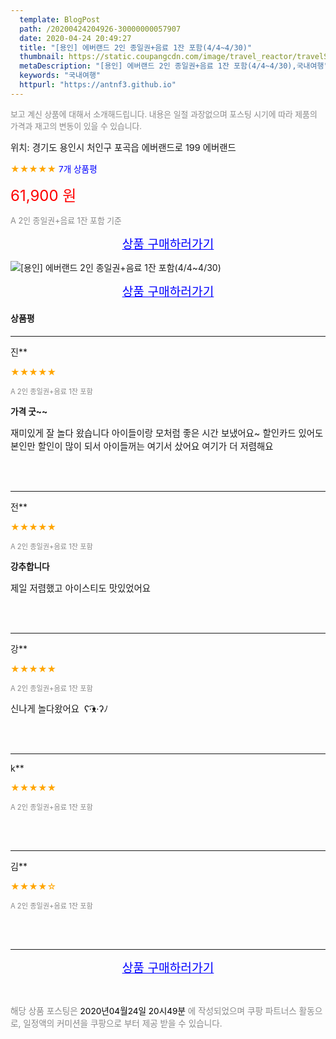 ```yaml
---
  template: BlogPost
  path: /20200424204926-30000000057907
  date: 2020-04-24 20:49:27
  title: "[용인] 에버랜드 2인 종일권+음료 1잔 포함(4/4~4/30)"
  thumbnail: https://static.coupangcdn.com/image/travel_reactor/travelSeller/common/A00200783/d1fbbbab-f76a-40ef-89f4-d733be264b67.jpg
  metaDescription: "[용인] 에버랜드 2인 종일권+음료 1잔 포함(4/4~4/30),국내여행"
  keywords: "국내여행"
  httpurl: "https://antnf3.github.io"
---
```

  
<span style="color: #888;font-size:0.8rem">보고 계신 상품에 대해서 소개해드립니다.
내용은 일절 과장없으며 포스팅 시기에 따라 제품의 가격과 재고의 변동이 있을 수 있습니다.</span>
  
<span style="font-size: 0.9rem;">위치: 경기도 용인시 처인구 포곡읍 에버랜드로 199 에버랜드</span>
  
<span style="color: orange;">★★★★★</span> <span style="color: blue;font-size: 0.85rem;">7개 상품평</span>
  
<span style="color: red;font-size: 1.5rem;">61,900 원</span>
  
<span style="color: #888;font-size:0.8rem">A 2인 종일권+음료 1잔 포함 기준</span>



<p align="center"><a href="http://me2.do/G3tBZ3g6" style="font-size: 1.2rem; color: blue;">상품 구매하러가기</a></p>

![[용인] 에버랜드 2인 종일권+음료 1잔 포함(4/4~4/30)](https://image15.coupangcdn.com/image/travelSeller/common/A00200783/d3da1380-c45a-46d7-b542-d20cf74b5a70.jpg)

<p align="center"><a href="http://me2.do/G3tBZ3g6" style="font-size: 1.2rem; color: blue;">상품 구매하러가기</a></p>

#### 상품평
  
---
  
진**
    
<span style="color: orange;">★★★★★</span>
    
<span style="color: #888;font-size:0.7rem">A 2인 종일권+음료 1잔 포함</span>
    
<span style="font-size:0.85rem">**가격 굿~~**</span>
    
<span style="font-size: 0.9rem;">재미있게 잘 놀다 왔습니다  아이들이랑 모처럼  좋은 시간 보냈어요~ 할인카드 있어도 본인만 할인이  많이 되서  아이들꺼는 여기서 샀어요  여기가 더 저렴해요</span>
    
<br>
<br>

---
  
전**
    
<span style="color: orange;">★★★★★</span>
    
<span style="color: #888;font-size:0.7rem">A 2인 종일권+음료 1잔 포함</span>
    
<span style="font-size:0.85rem">**강추합니다**</span>
    
<span style="font-size: 0.9rem;">제일 저렴했고 아이스티도 맛있었어요</span>
    
<br>
<br>

---
  
강**
    
<span style="color: orange;">★★★★★</span>
    
<span style="color: #888;font-size:0.7rem">A 2인 종일권+음료 1잔 포함</span>
    

    
<span style="font-size: 0.9rem;">신나게 놀다왔어요  ʕ·͡ᴥ·ʔﾉ </span>
    
<br>
<br>

---
  
k**
    
<span style="color: orange;">★★★★★</span>
    
<span style="color: #888;font-size:0.7rem">A 2인 종일권+음료 1잔 포함</span>
    

    

    
<br>
<br>

---
  
김**
    
<span style="color: orange;">★★★★☆</span>
    
<span style="color: #888;font-size:0.7rem">A 2인 종일권+음료 1잔 포함</span>
    

    

    
<br>
<br>


  
---
  
<p align="center"><a href="http://me2.do/G3tBZ3g6" style="font-size: 1.2rem; color: blue;">상품 구매하러가기</a></p>
  
<br>
  
<span style="font-size: 0.85rem; color: #888;">해당 상품 포스팅은 <span style="color: #000;"> 2020년04월24일 20시49분 </span> 에 작성되었으며 쿠팡 파트너스 활동으로, 일정액의 커미션을 쿠팡으로 부터 제공 받을 수 있습니다.</span>